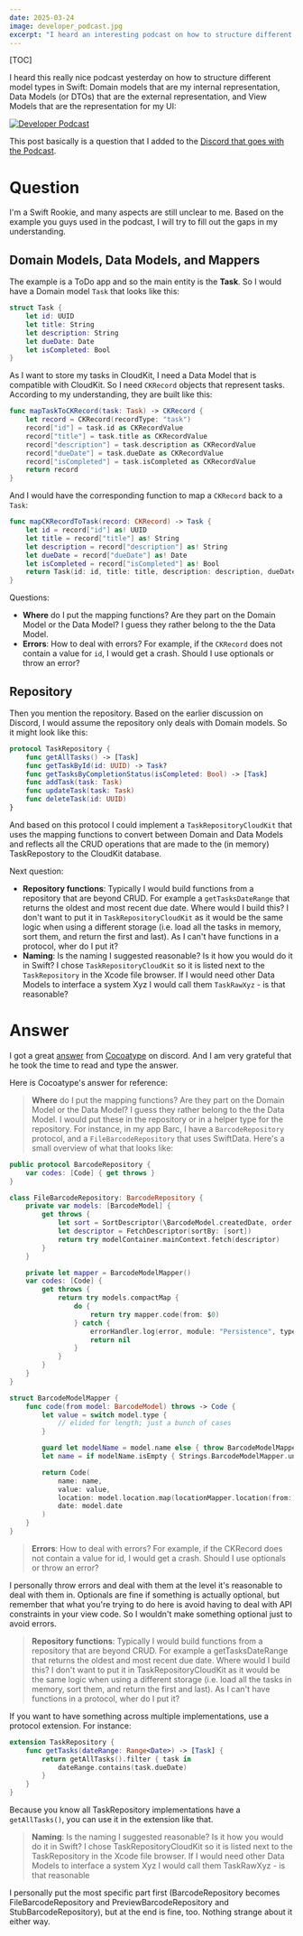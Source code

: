 ```yaml
---
date: 2025-03-24
image: developer_podcast.jpg
excerpt: "I heard an interesting podcast on how to structure different model types in Swift: Domain models that are my internal representation, Data Models (or DTOs) that are the external representation, and View Models that are the representation for the UI. But many aspects are still unclear to me."
---
```


[TOC]

I heard this really nice podcast yesterday on how to structure different model types in Swift: Domain models that are my internal representation, Data Models (or DTOs) that are the external representation, and View Models that are the representation for my UI:

[![Developer Podcast](developer_podcast.jpg)](https://podcasts.apple.com/de/podcast/developer-podcast/id1467065787?i=1000698509743)

This post basically is a question that I added to the [Discord that goes with the Podcast](https://discord.com/invite/j57uchzUa9).

# Question

I'm a Swift Rookie, and many aspects are still unclear to me. Based on the example you guys used in the podcast, I will try to fill out the gaps in my understanding.

## Domain Models, Data Models, and Mappers

The example is a ToDo app and so the main entity is the **Task**. So I would have a Domain model `Task` that looks like this:

```swift
struct Task {
    let id: UUID
    let title: String
    let description: String
    let dueDate: Date
    let isCompleted: Bool
}
```

As I want to store my tasks in CloudKit, I need a Data Model that is compatible with CloudKit. So I need `CKRecord` objects that represent tasks. According to my understanding, they are built like this:

```swift
func mapTaskToCKRecord(task: Task) -> CKRecord {
    let record = CKRecord(recordType: "task")
    record["id"] = task.id as CKRecordValue
    record["title"] = task.title as CKRecordValue
    record["description"] = task.description as CKRecordValue
    record["dueDate"] = task.dueDate as CKRecordValue
    record["isCompleted"] = task.isCompleted as CKRecordValue
    return record
}
```

And I would have the corresponding function to map a `CKRecord` back to a `Task`:

```swift
func mapCKRecordToTask(record: CKRecord) -> Task {
    let id = record["id"] as! UUID
    let title = record["title"] as! String
    let description = record["description"] as! String
    let dueDate = record["dueDate"] as! Date
    let isCompleted = record["isCompleted"] as! Bool
    return Task(id: id, title: title, description: description, dueDate: dueDate, isCompleted: isCompleted)
}
```

Questions:

* **Where** do I put the mapping functions? Are they part on the Domain Model or the Data Model? I guess they rather belong to the the Data Model.
* **Errors**: How to deal with errors? For example, if the `CKRecord` does not contain a value for `id`, I would get a crash. Should I use optionals or throw an error?

## Repository

Then you mention the repository. Based on the earlier discussion on Discord, I would assume the repository only deals with Domain models. So it might look like this:

```swift
protocol TaskRepository {
    func getAllTasks() -> [Task]
    func getTaskById(id: UUID) -> Task?
    func getTasksByCompletionStatus(isCompleted: Bool) -> [Task]
    func addTask(task: Task)
    func updateTask(task: Task)
    func deleteTask(id: UUID)
}
```

And based on this protocol I could implement a `TaskRepositoryCloudKit` that uses the mapping functions to convert between Domain and Data Models and reflects all the CRUD operations that are made to the (in memory) TaskRepostory to the CloudKit database.

Next question:

* **Repository functions**: Typically I would build functions from a repository that are beyond CRUD. For example a `getTasksDateRange` that returns the oldest and most recent due date. Where would I build this? I don't want to put it in `TaskRepositoryCloudKit` as it would be the same logic when using a different storage (i.e. load all the tasks in memory, sort them, and return the first and last). As I can't have functions in a protocol, wher do I put it?
* **Naming**: Is the naming I suggested reasonable? Is it how you would do it in Swift? I chose `TaskRepositoryCloudKit` so it is listed next to the `TaskRepository` in the Xcode file browser. If I would need other Data Models to interface a system Xyz I would call them `TaskRawXyz` - is that reasonable?

# Answer

I got a great [answer](https://discord.com/channels/1028834407374655518/1028846930182291526/1353860001411760228) from [Cocoatype](https://pado.name) on discord. And I am very grateful that he took the time to read and type the answer.

Here is Cocoatype's answer for reference:

> **Where** do I put the mapping functions? Are they part on the Domain Model or the Data Model? I guess they rather belong to the the Data Model.
I would put these in the repository or in a helper type for the repository. For instance, in my app Barc, I have a `BarcodeRepository` protocol, and a `FileBarcodeRepository` that uses SwiftData. Here's a small overview of what that looks like:

```swift
public protocol BarcodeRepository {
    var codes: [Code] { get throws }
}

class FileBarcodeRepository: BarcodeRepository {
    private var models: [BarcodeModel] {
        get throws {
            let sort = SortDescriptor(\BarcodeModel.createdDate, order: .reverse)
            let descriptor = FetchDescriptor(sortBy: [sort])
            return try modelContainer.mainContext.fetch(descriptor)
        }
    }

    private let mapper = BarcodeModelMapper()
    var codes: [Code] {
        get throws {
            return try models.compactMap {
                do {
                    return try mapper.code(from: $0)
                } catch {
                    errorHandler.log(error, module: "Persistence", type: "FileBarcodeRepository")
                    return nil
                }
            }
        }
    }
}

struct BarcodeModelMapper {
    func code(from model: BarcodeModel) throws -> Code {
        let value = switch model.type {
            // elided for length; just a bunch of cases
        }

        guard let modelName = model.name else { throw BarcodeModelMapperError.noNameSet }
        let name = if modelName.isEmpty { Strings.BarcodeModelMapper.untitledCodeName } else { modelName }

        return Code(
            name: name,
            value: value,
            location: model.location.map(locationMapper.location(from:)),
            date: model.date
        )
    }
}
```

> **Errors**: How to deal with errors? For example, if the CKRecord does not contain a value for id, I would get a crash. Should I use optionals or throw an error?

I personally throw errors and deal with them at the level it's reasonable to deal with them in. Optionals are fine if something is actually optional, but remember that what you're trying to do here is avoid having to deal with API constraints in your view code. So I wouldn't make something optional just to avoid errors.

> **Repository functions**: Typically I would build functions from a repository that are beyond CRUD. For example a getTasksDateRange that returns the oldest and most recent due date. Where would I build this? I don't want to put it in TaskRepositoryCloudKit as it would be the same logic when using a different storage (i.e. load all the tasks in memory, sort them, and return the first and last). As I can't have functions in a protocol, wher do I put it?

If you want to have something across multiple implementations, use a protocol extension. For instance:

```swift
extension TaskRepository {
    func getTasks(dateRange: Range<Date>) -> [Task] {
        return getAllTasks().filter { task in
            dateRange.contains(task.dueDate)
        }
    }
}
````

Because you know all TaskRepository implementations have a `getAllTasks()`, you can use it in the extension like that.

> **Naming**: Is the naming I suggested reasonable? Is it how you would do it in Swift? I chose TaskRepositoryCloudKit so it is listed next to the TaskRepository in the Xcode file browser. If I would need other Data Models to interface a system Xyz I would call them TaskRawXyz - is that reasonable

I personally put the most specific part first (BarcodeRepository becomes FileBarcodeRepository and PreviewBarcodeRepository and StubBarcodeRepository), but at the end is fine, too. Nothing strange about it either way.
